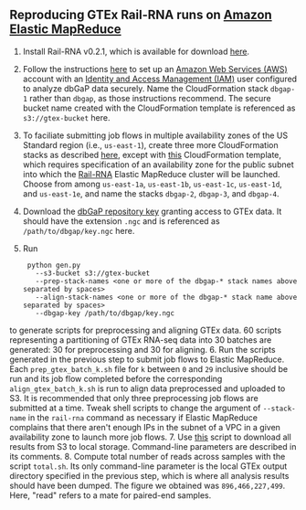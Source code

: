 ## Reproducing GTEx Rail-RNA runs on [Amazon Elastic MapReduce](https://aws.amazon.com/elasticmapreduce/)

1. Install Rail-RNA v0.2.1, which is available for download [here](https://github.com/nellore/rail/raw/master/releases/install_rail-rna-0.2.1).
2. Follow the instructions [here](http://docs.rail.bio/dbgap/) to set up an [Amazon Web Services (AWS)](https://aws.amazon.com/) account with an [Identity and Access Management (IAM)](https://aws.amazon.com/iam/) user configured to analyze dbGaP data securely. Name the  CloudFormation stack `dbgap-1` rather than `dbgap`, as those instructions recommend.  The secure bucket name created with the CloudFormation template is referenced as `s3://gtex-bucket` here.
3. To faciliate submitting job flows in multiple availability zones of the US Standard region (i.e., `us-east-1`), create three more CloudFormation stacks as described [here](http://docs.rail.bio/dbgap/#create-a-secure-cloudformation-stack-administrator), except with [this](https://raw.githubusercontent.com/nellore/rail/master/src/cloudformation/dbgap_minus_cloudtrail.template) CloudFormation template, which requires specification of an availability zone for the public subnet into which the [Rail-RNA](http://rail.bio) Elastic MapReduce cluster will be launched. Choose from among `us-east-1a`, `us-east-1b`, `us-east-1c`, `us-east-1d`, and `us-east-1e`, and name the stacks `dbgap-2`, `dbgap-3`, and `dbgap-4`.
4. Download the [dbGaP repository key](http://www.ncbi.nlm.nih.gov/books/NBK63512/#Download.are_downloaded_files_encrypted) granting access to GTEx data. It should have the extension `.ngc` and is referenced as `/path/to/dbgap/key.ngc` here.
5. Run

        python gen.py
          --s3-bucket s3://gtex-bucket
          --prep-stack-names <one or more of the dbgap-* stack names above separated by spaces>
          --align-stack-names <one or more of the dbgap-* stack name above separated by spaces>
          --dbgap-key /path/to/dbgap/key.ngc
  
  to generate scripts for preprocessing and aligning GTEx data. 60 scripts representing a partitioning of GTEx RNA-seq data into 30 batches are generated: 30 for preprocessing and 30 for aligning.
6. Run the scripts generated in the previous step to submit job flows to Elastic MapReduce. Each `prep_gtex_batch_k.sh` file for `k` between `0` and `29` inclusive should be run and its job flow completed before the corresponding `align_gtex_batch_k.sh` is run to align data preprocessed and uploaded to S3. It is recommended that only three preprocessing job flows are submitted at a time. Tweak shell scripts to change the argument of `--stack-name` in the `rail-rna` command as necessary if Elastic MapReduce complains that there aren't enough IPs in the subnet of a VPC in a given availability zone to launch more job flows.
7. Use [this](https://github.com/nellore/runs/blob/master/gtex/download.sh) script to download all results from S3 to local storage. Command-line parameters are described in its comments.
8. Compute total number of reads across samples with the script `total.sh`. Its only command-line parameter is the local GTEx output directory specified in the previous step, which is where all analysis results should have been dumped. The figure we obtained was `896,466,227,499`. Here, "read" refers to a mate for paired-end samples.
